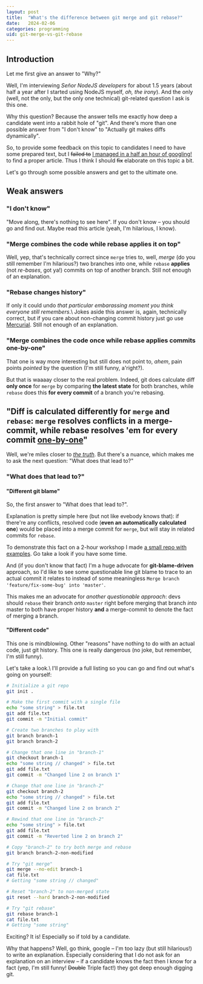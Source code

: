 ```yaml
---
layout: post
title:  "What's the difference between git merge and git rebase?"
date:   2024-02-06
categories: programming
uid: git-merge-vs-git-rebase
---
```


## Introduction
Let me first give an answer to "Why?"

Well, I'm interviewing *Señor NodeJS developers* for about 1.5 years (about half a year after I started using NodeJS myself, *oh, the irony*). And the only (well, not the only, but the only one technical) git-related question I ask is this one.

Why this question? Because the answer tells me exactly how deep a candidate went into a rabbit hole of "git". And there's more than one possible answer from "I don't know" to "Actually git makes diffs dynamically".

So, to provide some feedback on this topic to candidates I need to have some prepared text, but I ~~failed to~~ [I managed in a half an hour of googling!](https://www.edwardthomson.com/blog/merge_vs_rebase.html) to find a proper article. Thus I think I should ~~fix~~ elaborate on this topic a bit.

Let's go through some possible answers and get to the ultimate one.

## Weak answers

### "I don't know"
"Move along, there's nothing to see here". If you don't know – you should go and find out. Maybe read this article (yeah, I'm hilarious, I know).

### "Merge combines the code while rebase applies it on top"
Well, yep, that's technically correct since `merge` tries to, well, *merge* (do you still remember I'm hilarious?) two branches into one, while `rebase` **applies** (not *re-bases*, got ya!) commits on top of another branch. Still not enough of an explanation.

### "Rebase changes history"
If only it could undo *that particular embarassing moment you think everyone still remembers*.\\
Jokes aside this answer is, again, technically correct, but if you care about non-changing commit history just go use [Mercurial](https://en.wikipedia.org/wiki/Mercurial). Still not enough of an explanation.

### "Merge combines the code once while rebase applies commits one-by-one"
That one is way more interesting but still does not point to, *ahem*, pain points *pointed* by the question (I'm still funny, a'right?).

But that is waaaay closer to the real problem. Indeed, git does calculate diff **only once** for `merge` by comparing **the latest state** for both branches, while `rebase` does this **for every commit** of a branch you're rebasing.

## "Diff is calculated differently for `merge` and `rebase`: `merge` resolves conflicts in a merge-commit, while rebase resolves 'em for every commit [one-by-one](https://youtu.be/gUaFD4JFU8c)"
Well, we're miles closer to [*the truth*](https://en.wikipedia.org/wiki/The_X-Files). But there's a nuance, which makes me to ask the next question: "What does that lead to?"

### "What does that lead to?"

#### "Different git blame"
So, the first answer to "What does that lead to?".

Explanation is pretty simple here (but not like evebody knows that): if there're any conflicts, resolved code (**even an automatically calculated one**) would be placed into a merge commit for `merge`, but will stay in related commits for `rebase`.

To demonstrate this fact on a 2-hour workshop I made [a small repo with examples](https://github.com/ivalentinee/git-workshop/blob/master/manual/INDEX.md). Go take a look if you have some time.

And (if you don't know that fact) I'm a huge advocate for **git-blame-driven** approach, so I'd like to see some questionable line git blame to trace to an actual commit it relates to instead of some meaningless `Merge branch 'feature/fix-some-bug' into 'master'`.

This makes me an advocate for *another questionable approach*: devs should `rebase` their branch *onto* `master` right before merging that branch *into* master to both have proper history **and** a merge-commit to denote the fact of merging a branch.

#### "Different code"
This one is mindblowing. Other "reasons" have nothing to do with an actual code, just git history. This one is really dangerous (no joke, but remember, I'm still funny).

Let's take a look.\\
I'll provide a full listing so you can go and find out what's going on yourself:
```bash
# Initialize a git repo
git init .

# Make the first commit with a single file
echo "some string" > file.txt
git add file.txt
git commit -m "Initial commit"

# Create two branches to play with
git branch branch-1
git branch branch-2

# Change that one line in "branch-1"
git checkout branch-1
echo "some string // changed" > file.txt
git add file.txt
git commit -m "Changed line 2 on branch 1"

# Change that one line in "branch-2"
git checkout branch-2
echo "some string // changed" > file.txt
git add file.txt
git commit -m "Changed line 2 on branch 2"

# Rewind that one line in "branch-2"
echo "some string" > file.txt
git add file.txt
git commit -m "Reverted line 2 on branch 2"

# Copy "branch-2" to try both merge and rebase
git branch branch-2-non-modified

# Try "git merge"
git merge --no-edit branch-1
cat file.txt
# Getting "some string // changed"

# Reset "branch-2" to non-merged state
git reset --hard branch-2-non-modified

# Try "git rebase"
git rebase branch-1
cat file.txt
# Getting "some string"
```

Exciting? It is! Especially so if told by a candidate.

Why that happens? Well, go think, google – I'm too lazy (but still hilarious!) to write an explanation. Especially considering that I do not ask for an explanation on an interview – if a candidate knows the fact then I know for a fact (yep, I'm still funny! ~~Double~~ Triple fact!) they got deep enough digging git.

